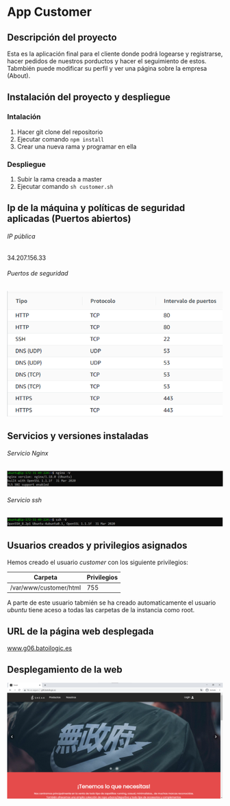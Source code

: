 # App Customer

## Descripción del proyecto
Esta es la aplicación final para el cliente donde podrá logearse y registrarse, hacer pedidos de nuestros porductos y hacer el seguimiento de estos. Tabmbién puede modificar su perfil y ver una página sobre la empresa (About).

## Instalación del proyecto y despliegue
### Intalación
1. Hacer git clone del repositorio 
2. Ejecutar comando `` npm install ``
3. Crear una nueva rama y programar en ella
### Despliegue
1. Subir la rama creada a master
2. Ejecutar comando `` sh customer.sh ``

## Ip de la máquina y políticas de seguridad aplicadas (Puertos abiertos)
###### IP pública 
34.207.156.33

###### Puertos de seguridad
![Puertos de seguridad](/imgs/puertosSeguridad.png)

## Servicios y versiones instaladas
###### Servicio Nginx
![Versión Nginx](/imgs/versionNginx.png)

###### Servicio ssh
![Versión SSH](/imgs/versionSSH.png)

## Usuarios creados y privilegios asignados
Hemos creado el usuario *customer* con los siguiente privilegios:

Carpeta   | Privilegios 
--------- | ----------- 
/var/www/customer/html  | 755

A parte de este usuario tabmién se ha creado automaticamente el usuario *ubuntu* tiene aceso a todas las carpetas de la instancia como root.

## URL de la página web desplegada
www.g06.batoilogic.es

## Desplegamiento de la web
![Despliegue web](/imgs/despliegueWeb.png)
